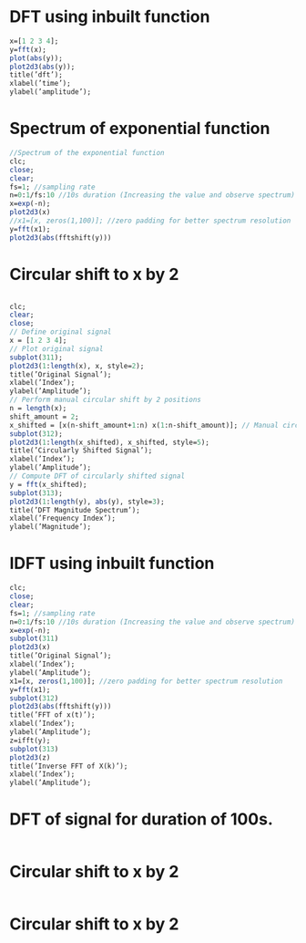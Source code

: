 # DFT using inbuilt function
``` scilab
x=[1 2 3 4];
y=fft(x);
plot(abs(y));
plot2d3(abs(y));
title(’dft’);
xlabel(’time’);
ylabel(’amplitude’);
```

# Spectrum of exponential function
```scilab
//Spectrum of the exponential function
clc;
close;
clear;
fs=1; //sampling rate
n=0:1/fs:10 //10s duration (Increasing the value and observe spectrum)
x=exp(-n);
plot2d3(x)
//x1=[x, zeros(1,100)]; //zero padding for better spectrum resolution
y=fft(x1);
plot2d3(abs(fftshift(y)))
```

# Circular shift to x by 2 
``` scilab

clc;
clear;
close;
// Define original signal
x = [1 2 3 4];
// Plot original signal
subplot(311);
plot2d3(1:length(x), x, style=2);
title(’Original Signal’);
xlabel(’Index’);
ylabel(’Amplitude’);
// Perform manual circular shift by 2 positions
n = length(x);
shift_amount = 2;
x_shifted = [x(n-shift_amount+1:n) x(1:n-shift_amount)]; // Manual circu
subplot(312);
plot2d3(1:length(x_shifted), x_shifted, style=5);
title(’Circularly Shifted Signal’);
xlabel(’Index’);
ylabel(’Amplitude’);
// Compute DFT of circularly shifted signal
y = fft(x_shifted);
subplot(313);
plot2d3(1:length(y), abs(y), style=3);
title(’DFT Magnitude Spectrum’);
xlabel(’Frequency Index’);
ylabel(’Magnitude’);
```

# IDFT using inbuilt function
``` scilab
clc;
close;
clear;
fs=1; //sampling rate
n=0:1/fs:10 //10s duration (Increasing the value and observe spectrum)
x=exp(-n);
subplot(311)
plot2d3(x)
title(’Original Signal’);
xlabel(’Index’);
ylabel(’Amplitude’);
x1=[x, zeros(1,100)]; //zero padding for better spectrum resolution
y=fft(x1);
subplot(312)
plot2d3(abs(fftshift(y)))
title(’FFT of x(t)’);
xlabel(’Index’);
ylabel(’Amplitude’);
z=ifft(y);
subplot(313)
plot2d3(z)
title(’Inverse FFT of X(k)’);
xlabel(’Index’);
ylabel(’Amplitude’);
```
# DFT of signal for duration of 100s. 
``` scilab

```
# Circular shift to x by 2 
``` scilab

```
# Circular shift to x by 2 
``` scilab

```
